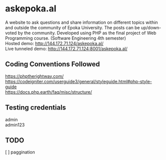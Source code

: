 # askepoka.al
A website to ask questions and share information on different topics within and outside the community of Epoka University. The posts can be up/down-voted by the community. Developed using PHP as the final project of Web Programming course. (Software Engineering 4th semester)  
Hosted demo: http://144.172.71.124/askepoka.al/  
Live tunneled demo: http://144.172.71.124:8001/askepoka.al/  

## Coding Conventions Followed
https://phptherightway.com/  
https://codeigniter.com/userguide3/general/styleguide.html#php-style-guide  
https://docs.php.earth/faq/misc/structure/

## Testing credentials
admin  
admin123

## TODO
[ ] paggination
